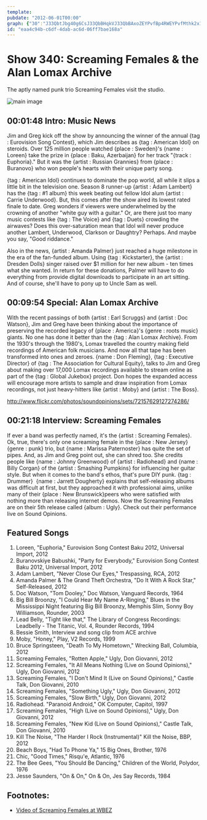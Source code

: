 ```yaml
---
template: 
pubdate: "2012-06-01T00:00"
graph: {"30":"J33QbtJbg40g6CsJ33QbBHqkVJ33QbBAxoZEYPvfBp4RWEYPvfMthk2x1E6pBHqkVMthk2BLVWHtJbg4TFvqaw1tJxFqdonTFvqa","GI":"","ZI":"2Nx2cBMx3S2Nx2cJOXF12Nx2c50f542Nx2cBLsPG2Nx2crz7MBrz7MBvnvsPBLsPGrz7MBN1aqESZD0cBIKYguIFlDBMNqgJOXF1"}
id: "eaa4c94b-c6df-4dab-ac6d-06ff7bae168a"
---
```






# Show 340: Screaming Females & the Alan Lomax Archive

The aptly named punk trio Screaming Females visit the studio.

![main image](https://static.soundopinions.org/images/2012/screamingfemales.jpg)



## 00:01:48 Intro: Music News

Jim and Greg kick off the show by announcing the winner of the annual {tag : Eurovision Song Contest}, which Jim describes as {tag : American Idol} on steroids. Over 125 million people watched {place : Sweden}'s {name : Loreen} take the prize in {place : Baku, Azerbaijan} for her track "{track : Euphoria}." But it was the {artist : Russian Grannies} from {place : Buranovo} who won people's hearts with their unique party song.

{tag : American Idol} continues to dominate the pop world, all while it slips a little bit in the television one. Season 8 runner-up {artist : Adam Lambert} has the {tag : #1 album} this week beating out fellow Idol alum {artist : Carrie Underwood}. But, this comes after the show aired its lowest rated finale to date. Greg wonders if viewers were underwhelmed by the crowning of another "white guy with a guitar." Or, are there just too many music contests like {tag : The Voice} and {tag : Duets} crowding the airwaves? Does this over-saturation mean that Idol will never produce another Lambert, Underwood, Clarkson or Daughtry? Perhaps. And maybe you say, "Good riddance."

Also in the news, {artist : Amanda Palmer} just reached a huge milestone in the era of the fan-funded album. Using {tag : Kickstarter}, the {artist : Dresden Dolls} singer raised over $1 million for her new album - ten times what she wanted. In return for these donations, Palmer will have to do everything from provide digital downloads to participate in an art sitting. And of course, she'll have to pony up to Uncle Sam as well.



## 00:09:54 Special: Alan Lomax Archive

With the recent passings of both {artist : Earl Scruggs} and {artist : Doc Watson}, Jim and Greg have been thinking about the importance of preserving the recorded legacy of {place : America}'s {genre : roots music} giants. No one has done it better than the {tag : Alan Lomax Archive}. From the 1930's through the 1980's, Lomax travelled the country making field recordings of American folk musicians. And now all that tape has been transformed into ones and zeroes. {name : Don Fleming}, {tag : Executive Director} of {tag : The Association for Cultural Equity}, talks to Jim and Greg about making over 17,000 Lomax recordings available to stream online as part of the {tag : Global Jukebox} project. Don hopes the expanded access will encourage more artists to sample and draw inspiration from Lomax recordings, not just heavy-hitters like {artist : Moby} and {artist : The Boss}.

http://www.flickr.com/photos/soundopinions/sets/72157629127274286/



## 00:21:18 Interview: Screaming Females

If ever a band was perfectly named, it's the {artist : Screaming Females}. Ok, true, there's only one screaming female in the {place : New Jersey}  {genre : punk} trio, but {name : Marissa Paternoster} has quite the set of pipes. And, as Jim and Greg point out, she can shred too. She credits people like {name : Johnny Greenwood} of {artist : Radiohead} and {name : Billy Corgan} of the {artist : Smashing Pumpkins} for influencing her guitar style. But when it comes to the band's ethos, that's pure DIY punk. {tag : Drummer}  {name : Jarrett Dougherty} explains that self-releasing albums was difficult at first, but they approached it with professional aims, unlike many of their {place : New Brunswick}peers who were satisfied with nothing more than releasing internet demos. Now the Screaming Females are on their 5th release called {album : Ugly}. Check out their performance live on Sound Opinions.



## Featured Songs

1. Loreen, "Euphoria," Eurovision Song Contest Baku 2012, Universal Import, 2012
2. Buranovskiye Babushki, "Party for Everybody," Eurovision Song Contest Baku 2012, Universal Import, 2012
3. Adam Lambert, "Never Close Our Eyes," Trespassing, RCA, 2012
4. Amanda Palmer & The Grand Theft Orchestra, "Do It With A Rock Star," Self-Released, 2012
5. Doc Watson, "Tom Dooley," Doc Watson, Vanguard Records, 1964
6. Big Bill Broonzy, "I Could Hear My Name A-Ringing," Blues in the Mississippi Night featuring Big Bill Broonzy, Memphis Slim, Sonny Boy Williamson, Rounder, 2003
7. Lead Belly, "Tight like that," The Library of Congress Recordings: Leadbelly - The Titanic, Vol. 4, Rounder Records, 1994
8. Bessie Smith, Interview and song clip from ACE archive
9. Moby, "Honey," Play, V2 Records, 1999
10. Bruce Springsteen, "Death To My Hometown," Wrecking Ball, Columbia, 2012
11. Screaming Females, "Rotten Apple," Ugly, Don Giovanni, 2012
12. Screaming Females, "It All Means Nothing (Live on Sound Opinions)," Ugly, Don Giovanni, 2012
13. Screaming Females, "I Don't Mind It (Live on Sound Opinions)," Castle Talk, Don Giovanni, 2010
14. Screaming Females, "Something Ugly," Ugly, Don Giovanni, 2012
15. Screaming Females, "Slow Birth," Ugly, Don Giovanni, 2012
16. Radiohead. "Paranoid Android," OK Computer, Capitol, 1997
17. Screaming Females, "High (Live on Sound Opinions)," Ugly, Don Giovanni, 2012
18. Screaming Females, "New Kid (Live on Sound Opinions)," Castle Talk, Don Giovanni, 2010
19. Kill The Noise, "The Harder I Rock (Instrumental)" Kill the Noise, BBP, 2012
20. Beach Boys, "Had To Phone Ya," 15 Big Ones, Brother, 1976
21. Chic, "Good Times," Risqu'e, Atlantic, 1976
22. The Bee Gees, "You Should Be Dancing," Children of the World, Polydor, 1976
23. Jesse Saunders, "On & On," On & On, Jes Say Records, 1984



## Footnotes:

- [Video of Screaming Females at WBEZ](http://www.wbez.org/blogs/bez/2012-06/screaming-females-perform-wbez-studios-sound-opinions-99733)